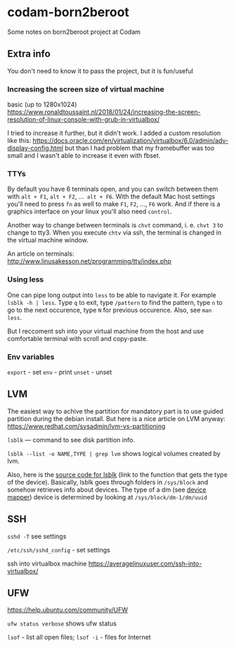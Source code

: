 # codam-born2beroot

Some notes on born2beroot project at Codam

## Extra info

You don't need to know it to pass the project, but it is fun/useful

### Increasing the screen size of virtual machine

basic (up to 1280x1024) https://www.ronaldtoussaint.nl/2018/01/24/increasing-the-screen-resolution-of-linux-console-with-grub-in-virtualbox/

I tried to increase it further, but it didn't work. I added a custom resolution like this: https://docs.oracle.com/en/virtualization/virtualbox/6.0/admin/adv-display-config.html but than I had problem that my framebuffer was too small and I wasn't able to increase it even with fbset.

### TTYs

By default you have 6 terminals open, and you can switch between them with
`alt + F1`, `alt + F2`, ...` alt + F6`. With the default Mac host settings you'll need to press `fn` as well to make `F1`, `F2`, …, `F6` work. And if there is a graphics interface on your linux you'll also need `control`.

Another way to change between terminals is `chvt` command, i. e. `chvt 3` to change to tty3. When you execute `chtv` via ssh, the terminal is changed in the virtual machine window.

An article on terminals: http://www.linusakesson.net/programming/tty/index.php 

### Using less

One can pipe long output into `less` to be able to navigate it. For example `lsblk -h | less`. Type `q` to exit, type `/pattern` to find the pattern, type `n` to go to the next occurence, type `N` for previous occurence. Also, see `man less`.

But I reccoment ssh into your virtual machine from the host and use comfortable terminal with scroll and copy-paste.

### Env variables

`export` - set
`env` - print
`unset` - unset

## LVM

The easiest way to achive the partition for mandatory part is to use guided partition during the debian install. But here is a nice article on LVM anyway: https://www.redhat.com/sysadmin/lvm-vs-partitioning

`lsblk` — command to see disk partition info.

`lsblk --list -o NAME,TYPE | grep lvm` shows logical volumes created by lvm.

Also, here is the [source code for lsblk](https://github.com/util-linux/util-linux/blob/master/misc-utils/lsblk.c#L417-L471) (link to the function that gets the type of the device). Basically, lsblk goes through folders in `/sys/block` and somehow retrieves info about devices. The type of a dm (see [device mapper](https://en.wikipedia.org/wiki/Device_mapper)) device is determined by looking at `/sys/block/dm-1/dm/uuid`


## SSH

`sshd -T` see settings

`/etc/ssh/sshd_config` - set settings

ssh into virtualbox machine https://averagelinuxuser.com/ssh-into-virtualbox/

## UFW

https://help.ubuntu.com/community/UFW

`ufw status verbose` shows ufw status

`lsof` - list all open files; `lsof -i` - files for Internet